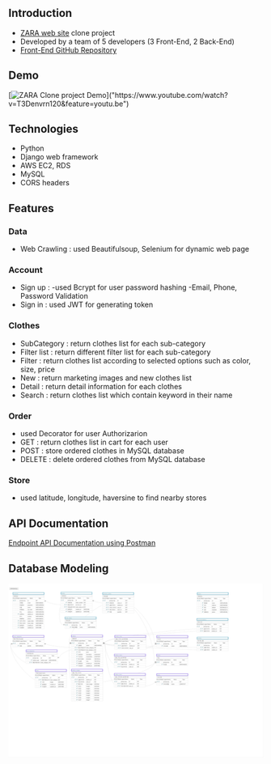 ## Introduction
- [ZARA web site](https://www.zara.com/kr/) clone project
- Developed by a team of 5 developers (3 Front-End, 2 Back-End)
- [Front-End GitHub Repository](https://github.com/wecode-bootcamp-korea/we-zara-frontend)

## Demo
[![ZARA Clone project Demo]("https://user-images.githubusercontent.com/53142539/76159109-59d35c00-6160-11ea-88b2-5386b236c1e2.png")]("https://www.youtube.com/watch?v=T3Denvrn120&feature=youtu.be")

## Technologies
- Python
- Django web framework
- AWS EC2, RDS
- MySQL
- CORS headers

## Features
### Data
- Web Crawling : used Beautifulsoup, Selenium for dynamic web page

### Account
- Sign up : 
-used Bcrypt for user password hashing
-Email, Phone, Password Validation
- Sign in : used JWT for generating token

### Clothes
- SubCategory : return clothes list for each sub-category
- Filter list : return different filter list for each sub-category
- Filter      : return clothes list according to selected options such as color, size, price
- New         : return marketing images and new clothes list
- Detail      : return detail information for each clothes
- Search      : return clothes list which contain keyword in their name

### Order
- used Decorator for user Authorizarion
- GET    : return clothes list in cart for each user
- POST   : store ordered clothes in MySQL database
- DELETE : delete ordered clothes from MySQL database

### Store
- used latitude, longitude, haversine to find nearby stores

## API Documentation
[Endpoint API Documentation using Postman](https://documenter.getpostman.com/view/10633619/SzRw2Wfz)

## Database Modeling
![zara_modeling_aquerytool](ZARA_20200302_48_21.png)
